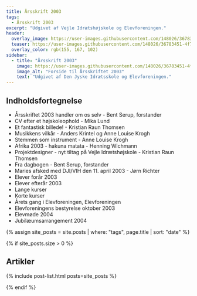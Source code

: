 ```yaml
---
title: Årsskrift 2003
tags:
  - Årsskrift 2003
excerpt: "Udgivet af Vejle Idrætshøjskole og Elevforeningen."
header:
  overlay_image: https://user-images.githubusercontent.com/148026/36783451-4f70ae3c-1c7c-11e8-8445-b4b300ff3ec1.png
  teaser: https://user-images.githubusercontent.com/148026/36783451-4f70ae3c-1c7c-11e8-8445-b4b300ff3ec1.png
  overlay_color: rgb(155, 167, 102)
sidebar:
  - title: "Årsskrift 2003"
    image: https://user-images.githubusercontent.com/148026/36783451-4f70ae3c-1c7c-11e8-8445-b4b300ff3ec1.png
    image_alt: "Forside til Årsskriftet 2003"
    text: "Udgivet af Den Jyske Idrætsskole og Elevforeningen."
---
```


## Indholdsfortegnelse

- Årsskriftet 2003 handler om os selv - Bent Serup, forstander
- CV efter et højskoleophold - Mika Lund
- Et fantastisk billede! - Kristian Raun Thomsen
- Musikkens vilkår - Anders Krintel og Anne Louise Krogh
- Stemmen som instrument - Anne Louise Krogh
- Afrika 2003 - hakuna matata - Henning Wichmann
- Projektdesigner - nyt tiltag på Vejle Idrætshøjskole - Kristian Raun Thomsen
- Fra dagbogen - Bent Serup, forstander
- Maries afsked med DJI/VIH den 11. april 2003 - Jørn Richter
- Elever forår 2003
- Elever efterår 2003
- Lange kurser
- Korte kurser
- Årets gang i Elevforeningen, Elevforeningen
- Elevforeningens bestyrelse oktober 2003
- Elevmøde 2004
- Jubilæumsarrangement 2004

{% assign site_posts = site.posts | where: "tags", page.title | sort: "date" %}

{% if site_posts.size > 0 %}

## Artikler

{% include post-list.html posts=site_posts %}

{% endif %}
